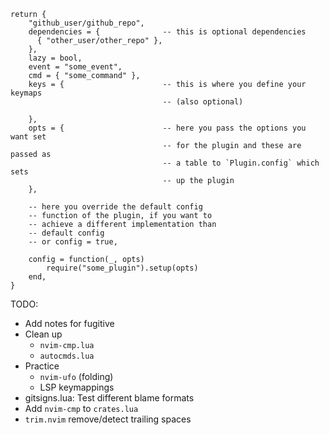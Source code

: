 ```
return {
    "github_user/github_repo",
    dependencies = {              -- this is optional dependencies
      { "other_user/other_repo" },
    },
    lazy = bool,
    event = "some_event",
    cmd = { "some_command" },
    keys = {                      -- this is where you define your keymaps 
                                  -- (also optional)
      
    },
    opts = {                      -- here you pass the options you want set 
                                  -- for the plugin and these are passed as 
                                  -- a table to `Plugin.config` which sets
                                  -- up the plugin
    },

    -- here you override the default config 
    -- function of the plugin, if you want to 
    -- achieve a different implementation than
    -- default config
    -- or config = true,

    config = function(_, opts)
        require("some_plugin").setup(opts)       
    end,                                         
}
```

TODO:
- Add notes for fugitive
- Clean up
    - `nvim-cmp.lua`
    - `autocmds.lua`
- Practice
    - `nvim-ufo` (folding)
    - LSP keymappings
- gitsigns.lua: Test different blame formats
- Add `nvim-cmp` to `crates.lua`
- `trim.nvim` remove/detect trailing spaces
